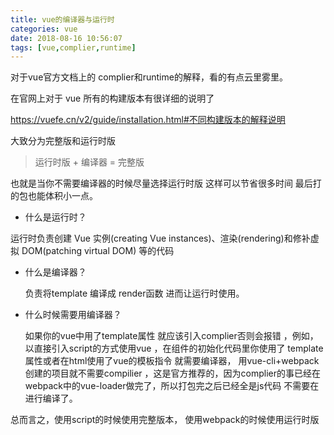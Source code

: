 ```yaml
---
title: vue的编译器与运行时
categories: vue
date: 2018-08-16 10:56:07
tags: [vue,complier,runtime]
---
```


对于vue官方文档上的 complier和runtime的解释，看的有点云里雾里。

<!-- more -->

在官网上对于 vue 所有的构建版本有很详细的说明了

https://vuefe.cn/v2/guide/installation.html#不同构建版本的解释说明

大致分为完整版和运行时版

 > 运行时版 + 编译器 = 完整版

也就是当你不需要编译器的时候尽量选择运行时版 这样可以节省很多时间 最后打的包也能体积小一点。

- 什么是运行时？

 运行时负责创建 Vue 实例(creating Vue instances)、渲染(rendering)和修补虚拟 DOM(patching virtual DOM) 等的代码

- 什么是编译器？

  负责将template 编译成 render函数 进而让运行时使用。

- 什么时候需要用编译器？

  如果你的vue中用了template属性 就应该引入complier否则会报错 ，例如，以直接引入script的方式使用vue ，在组件的初始化代码里你使用了 template属性或者在html使用了vue的模板指令 就需要编译器，
  用vue-cli+webpack 创建的项目就不需要compilier ，这是官方推荐的，因为complier的事已经在webpack中的vue-loader做完了，所以打包完之后已经全是js代码 不需要在进行编译了。


总而言之，使用script的时候使用完整版本， 使用webpack的时候使用运行时版
